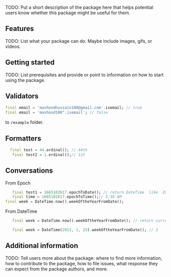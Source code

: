 <!--
This README describes the package. If you publish this package to pub.dev,
this README's contents appear on the landing page for your package.

For information about how to write a good package README, see the guide for
[writing package pages](https://dart.dev/guides/libraries/writing-package-pages).

For general information about developing packages, see the Dart guide for
[creating packages](https://dart.dev/guides/libraries/create-library-packages)
and the Flutter guide for
[developing packages and plugins](https://flutter.dev/developing-packages).
-->

TODO: Put a short description of the package here that helps potential users
know whether this package might be useful for them.

## Features

TODO: List what your package can do. Maybe include images, gifs, or videos.

## Getting started

TODO: List prerequisites and provide or point to information on how to
start using the package.

## Validators


```dart
final email = 'mashoodhussain100@gmail.com'.isemail; // true
final email = 'mashood100".isemail'; // false
```


to `/example` folder.

## Formatters


```dart
  final test = 44.ordinal(); // 44th
   final test2 = 1.ordinal();// 1st
```

## Conversations

From Epoch
```dart
   final test1 = 1665102617.epochToDate(); // return DateTime  like  2022-10-07 05:41:03.162
   final time = 1665102617.epochToTime();// 5:30 AM 
final week = DateTime.now().weekOftheYearFromDate();
```
From DateTime
```dart
   final week = DateTime.now().weekOftheYearFromDate(); // return current week number of the year eg: 12

   final week = DateTime(2011, 1, 15).weekOftheYearFromDate(); // 2 
```

## Additional information

TODO: Tell users more about the package: where to find more information, how to
contribute to the package, how to file issues, what response they can expect
from the package authors, and more.
